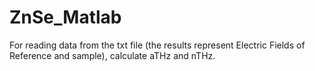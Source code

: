 # ZnSe_Matlab
For reading data from the txt file (the results represent Electric Fields of Reference and sample), calculate aTHz and nTHz.
